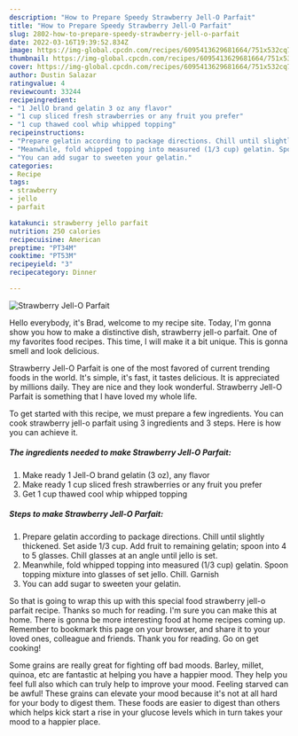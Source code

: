 ```yaml
---
description: "How to Prepare Speedy Strawberry Jell-O Parfait"
title: "How to Prepare Speedy Strawberry Jell-O Parfait"
slug: 2802-how-to-prepare-speedy-strawberry-jell-o-parfait
date: 2022-03-16T19:39:52.834Z
image: https://img-global.cpcdn.com/recipes/6095413629681664/751x532cq70/strawberry-jell-o-parfait-recipe-main-photo.jpg
thumbnail: https://img-global.cpcdn.com/recipes/6095413629681664/751x532cq70/strawberry-jell-o-parfait-recipe-main-photo.jpg
cover: https://img-global.cpcdn.com/recipes/6095413629681664/751x532cq70/strawberry-jell-o-parfait-recipe-main-photo.jpg
author: Dustin Salazar
ratingvalue: 4
reviewcount: 33244
recipeingredient:
- "1 JellO brand gelatin 3 oz any flavor"
- "1 cup sliced fresh strawberries or any fruit you prefer"
- "1 cup thawed cool whip whipped topping"
recipeinstructions:
- "Prepare gelatin according to package directions. Chill until slightly thickened. Set aside 1/3 cup. Add fruit to remaining gelatin; spoon into 4 to 5 glasses. Chill glasses at an angle until jello is set."
- "Meanwhile, fold whipped topping into measured (1/3 cup) gelatin. Spoon topping mixture into glasses of set jello. Chill. Garnish"
- "You can add sugar to sweeten your gelatin."
categories:
- Recipe
tags:
- strawberry
- jello
- parfait

katakunci: strawberry jello parfait 
nutrition: 250 calories
recipecuisine: American
preptime: "PT34M"
cooktime: "PT53M"
recipeyield: "3"
recipecategory: Dinner

---
```



![Strawberry Jell-O Parfait](https://img-global.cpcdn.com/recipes/6095413629681664/751x532cq70/strawberry-jell-o-parfait-recipe-main-photo.jpg)

Hello everybody, it's Brad, welcome to my recipe site. Today, I'm gonna show you how to make a distinctive dish, strawberry jell-o parfait. One of my favorites food recipes. This time, I will make it a bit unique. This is gonna smell and look delicious.



Strawberry Jell-O Parfait is one of the most favored of current trending foods in the world. It's simple, it's fast, it tastes delicious. It is appreciated by millions daily. They are nice and they look wonderful. Strawberry Jell-O Parfait is something that I have loved my whole life.


To get started with this recipe, we must prepare a few ingredients. You can cook strawberry jell-o parfait using 3 ingredients and 3 steps. Here is how you can achieve it.

<!--inarticleads1-->

##### The ingredients needed to make Strawberry Jell-O Parfait:

1. Make ready 1 Jell-O brand gelatin (3 oz), any flavor
1. Make ready 1 cup sliced fresh strawberries or any fruit you prefer
1. Get 1 cup thawed cool whip whipped topping




<!--inarticleads2-->

##### Steps to make Strawberry Jell-O Parfait:

1. Prepare gelatin according to package directions. Chill until slightly thickened. Set aside 1/3 cup. Add fruit to remaining gelatin; spoon into 4 to 5 glasses. Chill glasses at an angle until jello is set.
1. Meanwhile, fold whipped topping into measured (1/3 cup) gelatin. Spoon topping mixture into glasses of set jello. Chill. Garnish
1. You can add sugar to sweeten your gelatin.




So that is going to wrap this up with this special food strawberry jell-o parfait recipe. Thanks so much for reading. I'm sure you can make this at home. There is gonna be more interesting food at home recipes coming up. Remember to bookmark this page on your browser, and share it to your loved ones, colleague and friends. Thank you for reading. Go on get cooking!

Some grains are really great for fighting off bad moods. Barley, millet, quinoa, etc are fantastic at helping you have a happier mood. They help you feel full also which can truly help to improve your mood. Feeling starved can be awful! These grains can elevate your mood because it's not at all hard for your body to digest them. These foods are easier to digest than others which helps kick start a rise in your glucose levels which in turn takes your mood to a happier place.
